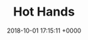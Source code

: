 ---
layout: post
title:  "Hot Hands" 
category: front-end, html, css, javascript
date:   2018-10-01 17:15:11 +0000
disqus: disabled
excerpt: This project tests if the "hot hands effect" is true for NBA basketball players. In basketball, the "hot hands effect" is a supposed phenomenon in which a person who makes several successful baskets in a row experiences a greater probability of scoring in further attempts.
 <ul class="actions"> <li><a href="https://github.com/sanjivmurthy/HotHands" class="button">Demo</a></li> </ul>

---